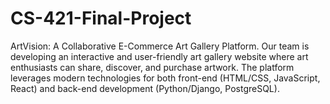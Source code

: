 # CS-421-Final-Project
ArtVision: A Collaborative E-Commerce Art Gallery Platform. Our team is developing an interactive and user-friendly art gallery website where art enthusiasts can share, discover, and purchase artwork. The platform leverages modern technologies for both front-end (HTML/CSS, JavaScript, React) and back-end development (Python/Django, PostgreSQL).
